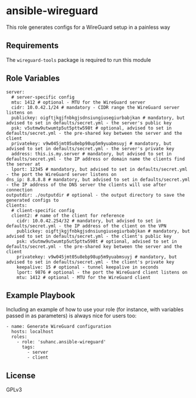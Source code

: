 ansible-wireguard
=================

This role generates configs for a WireGuard setup in a painless way

Requirements
------------

The `wireguard-tools` package is required to run this module

Role Variables
--------------

```
server:
  # server-specific config
  mtu: 1412 # optional - MTU for the WireGuard server
  cidr: 10.0.42.1/24 # mandatory - CIDR range the WireGuard server listens on
  publickey: oigftjkgjfnbkgjsdnsiungiusegiurbabjkan # mandatory, but advised to set in defaults/secret.yml - the server's public key
  psk: v5utmw9utwumtp5ut5pttw598t # optional, advised to set in defaults/secret.yml - the pre-shared key between the server and the client
  privatekey: v9w045jmt05u8ebp98up5m9yuabmsuyj # mandatory, but advised to set in defaults/secret.yml - the server's private key
  address: this.is.my.server # mandatory, but advised to set in defaults/secret.yml - the IP address or domain name the clients find the server at
  lport: 12345 # mandatory, but advised to set in defaults/secret.yml - the port the WireGuard server listens on
dns_ip: 8.8.8.8 # mandatory, but advised to set in defaults/secret.yml - the IP address of the DNS server the clients will use after connection
outputdir: ./outputdir # optional - the output directory to save the generated configs to
clients:
  # client-specific config
  client2: # name of the client for reference
    cidr: 10.0.42.254/32 # mandatory, but advised to set in defaults/secret.yml - the IP address of the client on the VPN
    publickey: oigftjkgjfnbkgjsdnsiungiusegiurbabjkan # mandatory, but advised to set in defaults/secret.yml - the client's public key
    psk: v5utmw9utwumtp5ut5pttw598t # optional, advised to set in defaults/secret.yml - the pre-shared key between the server and the client
    privatekey: v9w045jmt05u8ebp98up5m9yuabmsuyj # mandatory, but advised to set in defaults/secret.yml - the client's private key
    keepalive: 15 # optional - tunnel keepalive in seconds
    lport: 9876 # optional - the port the WireGuard client listens on
    mtu: 1412 # optional - MTU for the WireGuard client
```


Example Playbook
----------------

Including an example of how to use your role (for instance, with variables passed in as parameters) is always nice for users too:

    - name: Generate WireGuard configuration
      hosts: localhost
      roles:
        - role: 'suhanc.ansible-wireguard'
          tags:
            - server
            - client

License
-------

GPLv3
